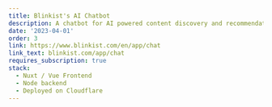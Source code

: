 ```yaml
---
title: Blinkist's AI Chatbot
description: A chatbot for AI powered content discovery and recommendations. Previuosly known as Dewey
date: '2023-04-01'
order: 3
link: https://www.blinkist.com/en/app/chat
link_text: blinkist.com/app/chat
requires_subscription: true
stack:
  - Nuxt / Vue Frontend
  - Node backend
  - Deployed on Cloudflare
---
```

